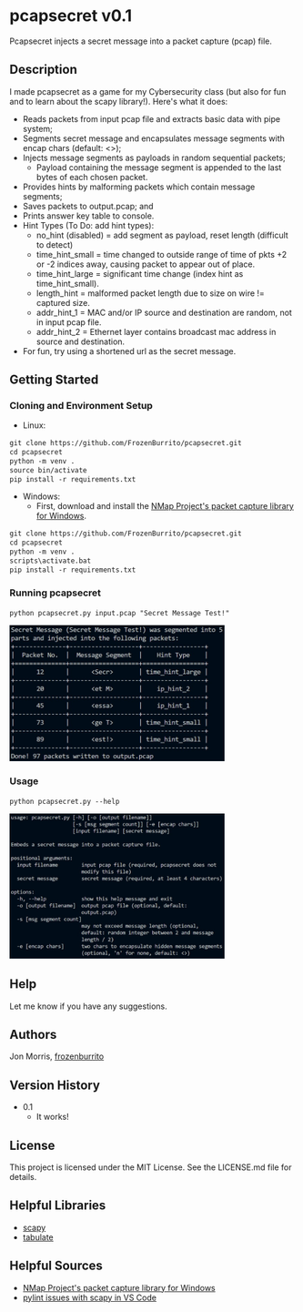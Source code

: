 # pcapsecret v0.1

Pcapsecret injects a secret message into a packet capture (pcap) file.

## Description

I made pcapsecret as a game for my Cybersecurity class (but also for fun and to learn about the scapy library!).  Here's what it does:

* Reads packets from input pcap file and extracts basic data with pipe system;
* Segments secret message and encapsulates message segments with encap chars (default: <>);
* Injects message segments as payloads in random sequential packets; 
    * Payload containing the message segment is appended to the last bytes of each chosen packet.
* Provides hints by malforming packets which contain message segments;
* Saves packets to output.pcap; and
* Prints answer key table to console.
* Hint Types (To Do: add hint types):
    * no_hint (disabled) = add segment as payload, reset length (difficult to detect)       
    * time_hint_small = time changed to outside range of time of pkts +2 or -2 indices away, causing packet to appear out of place. 
    * time_hint_large = significant time change (index hint as time_hint_small).
    * length_hint = malformed packet length due to size on wire != captured size.
    * addr_hint_1 = MAC and/or IP source and destination are random, not in input pcap file.
    * addr_hint_2 = Ethernet layer contains broadcast mac address in source and destination.
* For fun, try using a shortened url as the secret message.

## Getting Started

### Cloning and Environment Setup
* Linux:
```
git clone https://github.com/FrozenBurrito/pcapsecret.git
cd pcapsecret
python -m venv .
source bin/activate
pip install -r requirements.txt
```
* Windows:
    * First, download and install the [NMap Project's packet capture library for Windows](https://npcap.com/).
```
git clone https://github.com/FrozenBurrito/pcapsecret.git
cd pcapsecret
python -m venv .
scripts\activate.bat 
pip install -r requirements.txt
```

### Running pcapsecret
```
python pcapsecret.py input.pcap "Secret Message Test!"
```
<img src="screenshot.jpg" width="75%" height="75%" />

### Usage
```
python pcapsecret.py --help
```
<img src="usage-screenshot.jpg" width="75%" height="75%" />

## Help

Let me know if you have any suggestions.

## Authors

Jon Morris, [frozenburrito](https://github.com/frozenburrito)

## Version History
* 0.1
    * It works!

## License

This project is licensed under the MIT License.  See the LICENSE.md file for details.

## Helpful Libraries

* [scapy](https://scapy.readthedocs.io/en/latest/index.html)
* [tabulate](https://pypi.org/project/tabulate/)

## Helpful Sources

* [NMap Project's packet capture library for Windows](https://npcap.com/)
* [pylint issues with scapy in VS Code](https://stackoverflow.com/questions/51852412/vscode-import-error-from-scapy-all-import-ip)


